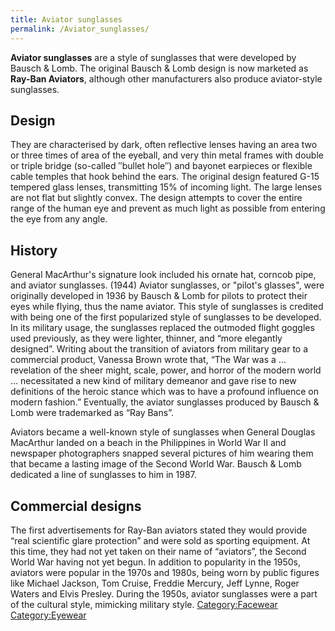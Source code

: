 ```yaml
---
title: Aviator sunglasses
permalink: /Aviator_sunglasses/
---
```


**Aviator sunglasses** are a style of sunglasses that were developed by
Bausch & Lomb. The original Bausch & Lomb design is now marketed as
**Ray-Ban Aviators**, although other manufacturers also produce
aviator-style sunglasses.

## Design

They are characterised by dark, often reflective lenses having an area
two or three times of area of the eyeball, and very thin metal frames
with double or triple bridge (so-called ″bullet hole″) and bayonet
earpieces or flexible cable temples that hook behind the ears. The
original design featured G-15 tempered glass lenses, transmitting 15% of
incoming light. The large lenses are not flat but slightly convex. The
design attempts to cover the entire range of the human eye and prevent
as much light as possible from entering the eye from any angle.

## History

General MacArthur's signature look included his ornate hat, corncob
pipe, and aviator sunglasses. (1944) Aviator sunglasses, or "pilot's
glasses", were originally developed in 1936 by Bausch & Lomb for pilots
to protect their eyes while flying, thus the name aviator. This style of
sunglasses is credited with being one of the first popularized style of
sunglasses to be developed. In its military usage, the sunglasses
replaced the outmoded flight goggles used previously, as they were
lighter, thinner, and “more elegantly designed”. Writing about the
transition of aviators from military gear to a commercial product,
Vanessa Brown wrote that, “The War was a … revelation of the sheer
might, scale, power, and horror of the modern world … necessitated a new
kind of military demeanor and gave rise to new definitions of the heroic
stance which was to have a profound influence on modern fashion.”
Eventually, the aviator sunglasses produced by Bausch & Lomb were
trademarked as “Ray Bans”.

Aviators became a well-known style of sunglasses when General Douglas
MacArthur landed on a beach in the Philippines in World War II and
newspaper photographers snapped several pictures of him wearing them
that became a lasting image of the Second World War. Bausch & Lomb
dedicated a line of sunglasses to him in 1987.

## Commercial designs

The first advertisements for Ray-Ban aviators stated they would provide
“real scientific glare protection” and were sold as sporting equipment.
At this time, they had not yet taken on their name of “aviators”, the
Second World War having not yet begun. In addition to popularity in the
1950s, aviators were popular in the 1970s and 1980s, being worn by
public figures like Michael Jackson, Tom Cruise, Freddie Mercury, Jeff
Lynne, Roger Waters and Elvis Presley. During the 1950s, aviator
sunglasses were a part of the cultural style, mimicking military style.
[Category:Facewear](/Category:Facewear "wikilink")
[Category:Eyewear](/Category:Eyewear "wikilink")
